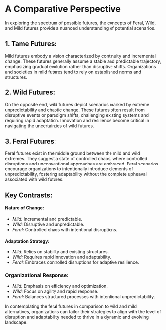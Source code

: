 # A Comparative Perspective
In exploring the spectrum of possible futures, the concepts of Feral, Wild, and Mild futures provide a nuanced understanding of potential scenarios.

## 1. **Tame Futures:**
   Mild futures embody a vision characterized by continuity and incremental change. These futures generally assume a stable and predictable trajectory, emphasizing gradual evolution rather than disruptive shifts. Organizations and societies in mild futures tend to rely on established norms and structures.
## 2. **Wild Futures:**
   On the opposite end, wild futures depict scenarios marked by extreme unpredictability and chaotic change. These futures often result from disruptive events or paradigm shifts, challenging existing systems and requiring rapid adaptation. Innovation and resilience become critical in navigating the uncertainties of wild futures.
## 3. **Feral Futures:**
   Feral futures exist in the middle ground between the mild and wild extremes. They suggest a state of controlled chaos, where controlled disruptions and unconventional approaches are embraced. Feral scenarios encourage organizations to intentionally introduce elements of unpredictability, fostering adaptability without the complete upheaval associated with wild futures.
## Key Contrasts:
#### **Nature of Change:**
   - *Mild:* Incremental and predictable.
   - *Wild:* Disruptive and unpredictable.
   - *Feral:* Controlled chaos with intentional disruptions.
#### **Adaptation Strategy:**
   - *Mild:* Relies on stability and existing structures.
   - *Wild:* Requires rapid innovation and adaptability.
   - *Feral:* Embraces controlled disruptions for adaptive resilience.
### **Organizational Response:**
   - *Mild:* Emphasis on efficiency and optimization.
   - *Wild:* Focus on agility and rapid response.
   - *Feral:* Balances structured processes with intentional unpredictability.

In contemplating the feral futures in comparison to wild and mild alternatives, organizations can tailor their strategies to align with the level of disruption and adaptability needed to thrive in a dynamic and evolving landscape.
